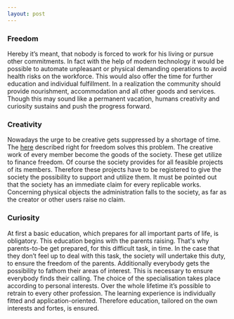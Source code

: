 ```yaml
---
layout: post
---
```


### Freedom
Hereby it’s meant, that nobody is forced to work for his living or pursue other commitments. In fact with the help of modern technology it would be possible to automate unpleasant or physical demanding operations to avoid health risks on the workforce. This would also offer the time for further education and individual fulfillment.
In a realization the community should provide nourishment, accommodation and all other goods and services.
Though this may sound like a permanent vacation, humans creativity and curiosity sustains and push the progress forward.

### Creativity
Nowadays the urge to be creative gets suppressed by a shortage of time. The [here](https://gott50.github.io/LiberLibrum/2017/05/12/How.html) described right for freedom solves this problem.
The creative work of every member become the goods of the society. These get utilize to finance freedom.
Of course the society provides for all feasible projects of its members. Therefore these projects have to be registered to give the society the possibility to support and utilize them.
It must be pointed out that the society has an immediate claim for every replicable works. Concerning physical objects the administration falls to the society, as far as the creator or other users raise no claim.

### Curiosity
At first a basic education, which prepares for all important parts of life, is obligatory. This education begins with the parents raising. That's why parents-to-be get prepared, for this difficult task, in time. In the case that they don’t feel up  to deal with this task, the society will undertake this duty, to ensure the freedom of the parents.
Additionally everybody gets the possibility to fathom their areas of interest. This is necessary to ensure everybody finds their calling.
The choice of the specialisation takes place according to personal interests. Over the whole lifetime it’s possible to retrain to every other profession.
The learning experience is individually fitted and application-oriented. Therefore education, tailored on the own interests and fortes, is ensured.
